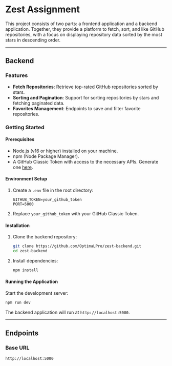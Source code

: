 # Zest Assignment

This project consists of two parts: a frontend application and a backend application. Together, they provide a platform to fetch, sort, and like GitHub repositories, with a focus on displaying repository data sorted by the most stars in descending order.

---

## **Backend**

### Features

- **Fetch Repositories**: Retrieve top-rated GitHub repositories sorted by stars.
- **Sorting and Pagination**: Support for sorting repositories by stars and fetching paginated data.
- **Favorites Management**: Endpoints to save and filter favorite repositories.

### Getting Started

#### Prerequisites

- Node.js (v16 or higher) installed on your machine.
- npm (Node Package Manager).
- A GitHub Classic Token with access to the necessary APIs. Generate one [here](https://github.com/settings/tokens).

#### Environment Setup

1. Create a `.env` file in the root directory:

   ```
   GITHUB_TOKEN=your_github_token
   PORT=5000
   ```

2. Replace `your_github_token` with your GitHub Classic Token.

#### Installation

1. Clone the backend repository:

   ```bash
   git clone https://github.com/OptimaLPro/zest-backend.git
   cd zest-backend
   ```

2. Install dependencies:

   ```bash
   npm install
   ```

#### Running the Application

Start the development server:

```bash
npm run dev
```

The backend application will run at `http://localhost:5000`.

---

## Endpoints

### Base URL

`http://localhost:5000`

